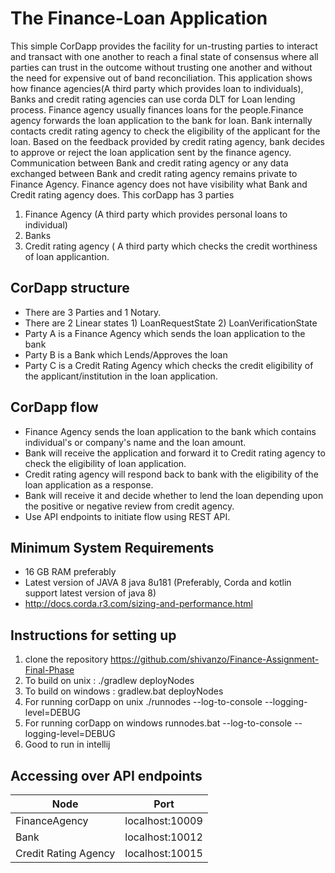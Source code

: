# The Finance-Loan Application

This simple CorDapp provides the facility for un-trusting parties to interact and transact with one another to reach a final state of consensus where all parties can trust in the outcome without trusting one another and without the need for expensive out of band reconciliation.
This application shows how finance agencies(A third party which provides loan to individuals), Banks and credit rating agencies can use corda DLT for Loan lending process. Finance agency usually finances loans for the people.Finance agency forwards the loan application to the bank for loan. Bank internally contacts credit rating agency to check the eligibility of the applicant for the loan. Based on the feedback provided by credit rating agency, bank decides to approve or reject the loan application sent by the finance agency. Communication between Bank and credit rating agency or any data exchanged between Bank and credit rating agency remains private to Finance Agency. Finance agency does not have visibility what Bank and Credit rating agency does. This corDapp has 3 parties 

1. Finance Agency (A third party which provides personal loans to individual)
2. Banks 
3. Credit rating agency ( A third party which checks the credit worthiness of loan applicantion.

## CorDapp structure
*	There are 3 Parties and 1 Notary.
* There are 2 Linear states 1) LoanRequestState 2) LoanVerificationState
*	Party A is a Finance Agency which sends the loan application to the bank 
*	Party B is a Bank which Lends/Approves the loan 
*	Party C is a Credit Rating Agency which checks the credit eligibility of the applicant/institution in the loan application. 

## CorDapp flow
*	Finance Agency sends the loan application to the bank which contains individual's or company's name and the loan amount.
*	Bank will receive the application and forward it to Credit rating agency to check the eligibility of loan application. 
*	Credit rating agency will respond back to bank with the eligibility of the loan application as a response.
*	Bank will receive it and decide whether to lend the loan depending upon the positive or negative review from credit agency.
*	Use API endpoints to initiate flow using REST API.

## Minimum System Requirements
* 16 GB RAM preferably
* Latest version of JAVA 8 java 8u181 (Preferably, Corda and kotlin support latest version of java 8)
* http://docs.corda.r3.com/sizing-and-performance.html 

## Instructions for setting up
1. clone the repository https://github.com/shivanzo/Finance-Assignment-Final-Phase
2. To build on unix : ./gradlew deployNodes
3. To build on windows : gradlew.bat deployNodes
4. For running corDapp on unix ./runnodes --log-to-console --logging-level=DEBUG
5. For running corDapp on windows runnodes.bat --log-to-console --logging-level=DEBUG
6. Good to run in intellij

## Accessing over API endpoints 

| Node                  |    Port         |
| --------------------- | --------------- | 
| FinanceAgency         | localhost:10009 |
| Bank                  | localhost:10012 |      
| Credit Rating Agency  | localhost:10015 |   





